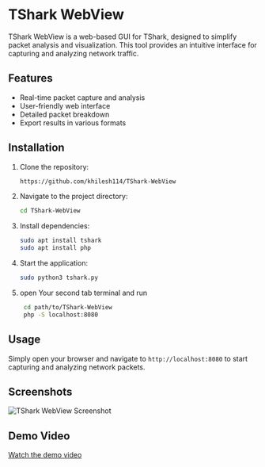 # TShark WebView

TShark WebView is a web-based GUI for TShark, designed to simplify packet analysis and visualization. This tool provides an intuitive interface for capturing and analyzing network traffic.

## Features
- Real-time packet capture and analysis
- User-friendly web interface
- Detailed packet breakdown
- Export results in various formats

## Installation

1. Clone the repository:
    ```bash
   https://github.com/khilesh114/TShark-WebView
    ```
2. Navigate to the project directory:
    ```bash
    cd TShark-WebView
    ```
3. Install dependencies:
    ```bash
    sudo apt install tshark
    sudo apt install php
    ```
4. Start the application:
    ```bash
    sudo python3 tshark.py
    ```
5. open Your second tab terminal and run
   ```bash
    cd path/to/TShark-WebView
    php -S localhost:8080

    ```
   
## Usage

Simply open your browser and navigate to `http://localhost:8080` to start capturing and analyzing network packets.

## Screenshots

![TShark WebView Screenshot](screenshort.png)

## Demo Video

[Watch the demo video](https://www.youtube.com/watch?v=your_demo_video_link)

